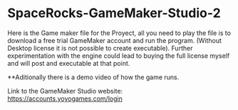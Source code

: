 # SpaceRocks-GameMaker-Studio-2
Here is the Game maker file for the Proyect, all you need to play the file is to download a free trial GameMaker account and run the program.
(Without Desktop license it is not possible to create executable). Further experimentation with the engine could lead to buying the full license myself and will post and executable at that point.

**Aditionally there is a demo video of how the game runs.

Link to the GameMaker Studio website:
https://accounts.yoyogames.com/login
